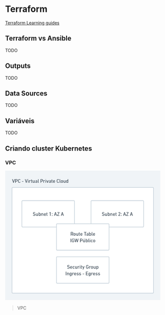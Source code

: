 # Terraform
[Terraform Learning guides]('https://learn.hashicorp.com/terraform')

## Terraform vs Ansible
TODO

## Outputs
TODO

## Data Sources
TODO

## Variáveis
TODO

## Criando cluster Kubernetes

### VPC
![](./docs/terraform.png "VPC")
> VPC


